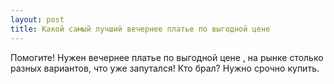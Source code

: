 ```yaml
---
layout: post 
title: Какой самый лучший вечернее платье по выгодной цене 
--- 
```

Помогите! Нужен вечернее платье по выгодной цене , на рынке столько разных вариантов, что уже запутался! Кто брал? Нужно срочно купить.